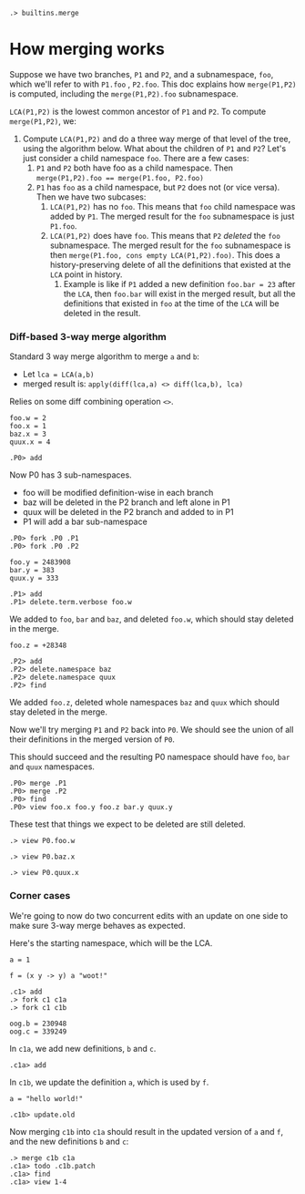 
```ucm:hide
.> builtins.merge
```

# How merging works

Suppose we have two branches, `P1` and `P2`, and a subnamespace, `foo`, which we'll refer to with `P1.foo` , `P2.foo`. This doc explains how `merge(P1,P2)` is computed, including the `merge(P1,P2).foo` subnamespace.

`LCA(P1,P2)` is the lowest common ancestor of `P1` and `P2`. To compute `merge(P1,P2)`, we:

1. Compute `LCA(P1,P2)` and do a three way merge of that level of the tree, using the algorithm below. What about the children of `P1` and `P2`? Let's just consider a child namespace `foo`. There are a few cases:
   1. `P1` and `P2` both have foo as a child namespace. Then `merge(P1,P2).foo == merge(P1.foo, P2.foo)`
   2. `P1` has `foo` as a child namespace, but `P2` does not (or vice versa). Then we have two subcases:
      1. `LCA(P1,P2)` has no `foo`. This means that `foo` child namespace was added by `P1`. The merged result for the `foo` subnamespace is just `P1.foo`.
      2. `LCA(P1,P2)` does have `foo`. This means that `P2` _deleted_ the `foo` subnamespace. The merged result for the `foo` subnamespace is then `merge(P1.foo, cons empty LCA(P1,P2).foo)`. This does a history-preserving delete of all the definitions that existed at the `LCA` point in history.
         1. Example is like if `P1` added a new definition `foo.bar = 23` after the `LCA`, then `foo.bar` will exist in the merged result, but all the definitions that existed in `foo` at the time of the `LCA` will be deleted in the result.

### Diff-based 3-way merge algorithm

Standard 3 way merge algorithm to merge `a` and `b`:

* Let `lca = LCA(a,b)`
* merged result is: `apply(diff(lca,a) <> diff(lca,b), lca)`

Relies on some diff combining operation `<>`.

```unison:hide
foo.w = 2
foo.x = 1
baz.x = 3
quux.x = 4
```

```ucm
.P0> add
```

Now P0 has 3 sub-namespaces.
* foo will be modified definition-wise in each branch
* baz will be deleted in the P2 branch and left alone in P1
* quux will be deleted in the P2 branch and added to in P1
* P1 will add a bar sub-namespace

```ucm
.P0> fork .P0 .P1
.P0> fork .P0 .P2
```

```unison:hide
foo.y = 2483908
bar.y = 383
quux.y = 333
```

```ucm
.P1> add
.P1> delete.term.verbose foo.w
```

We added to `foo`, `bar` and `baz`, and deleted `foo.w`, which should stay deleted in the merge.

```unison:hide
foo.z = +28348
```

```ucm
.P2> add
.P2> delete.namespace baz
.P2> delete.namespace quux
.P2> find
```

We added `foo.z`, deleted whole namespaces `baz` and `quux` which should stay
deleted in the merge.

Now we'll try merging `P1` and `P2` back into `P0`. We should see the union of all their definitions in the merged version of `P0`.

This should succeed and the resulting P0 namespace should have `foo`, `bar`
and `quux` namespaces.

```ucm
.P0> merge .P1
.P0> merge .P2
.P0> find
.P0> view foo.x foo.y foo.z bar.y quux.y
```

These test that things we expect to be deleted are still deleted.

```ucm:error
.> view P0.foo.w
```

```ucm:error
.> view P0.baz.x
```

```ucm:error
.> view P0.quux.x
```

### Corner cases

We're going to now do two concurrent edits with an update on one side to make sure 3-way merge behaves as expected.

Here's the starting namespace, which will be the LCA.

```unison:hide
a = 1

f = (x y -> y) a "woot!"
```

```ucm
.c1> add
.> fork c1 c1a
.> fork c1 c1b
```

```unison:hide
oog.b = 230948
oog.c = 339249
```

In `c1a`, we add new definitions, `b` and `c`.

```ucm
.c1a> add
```

In `c1b`, we update the definition `a`, which is used by `f`.

```unison:hide
a = "hello world!"
```

```ucm
.c1b> update.old
```

Now merging `c1b` into `c1a` should result in the updated version of `a` and `f`, and the new definitions `b` and `c`:

```ucm
.> merge c1b c1a
.c1a> todo .c1b.patch
.c1a> find
.c1a> view 1-4
```
